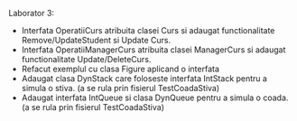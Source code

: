 Laborator 3: 
- Interfata OperatiiCurs atribuita clasei Curs si adaugat functionalitate Remove/UpdateStudent si Update Curs.
- Interfata OperatiiManagerCurs atribuita clasei ManagerCurs si adaugat functionalitate Update/DeleteCurs.
- Refacut exemplul cu clasa Figure aplicand o interfata
- Adaugat clasa DynStack care foloseste interfata IntStack pentru a simula o stiva. (a se rula prin fisierul TestCoadaStiva)
- Adaugat interfata IntQueue si clasa DynQueue pentru a simula o coada. (a se rula prin fisierul TestCoadaStiva)
